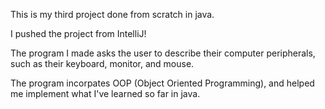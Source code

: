 This is my third project done from scratch in java.

I pushed the project from IntelliJ!

The program I made asks the user to describe their computer peripherals, such as their keyboard, monitor, and mouse.

The program incorpates OOP (Object Oriented Programming), and helped me implement what I've learned so far in java.
